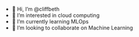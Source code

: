 - 👋 Hi, I’m @cliffbeth
- 👀 I’m interested in cloud computing
- 🌱 I’m currently learning MLOps
- 💞️ I’m looking to collaborate on Machine Learning

<!---
cliffbeth/cliffbeth is a ✨ special ✨ repository because its `README.md` (this file) appears on your GitHub profile.
You can click the Preview link to take a look at your changes.
--->
